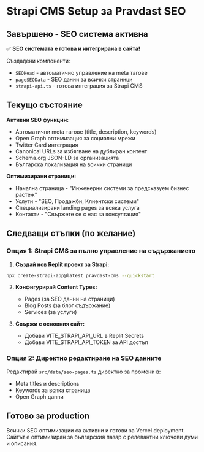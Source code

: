 # Strapi CMS Setup за Pravdast SEO

## Завършено - SEO система активна

✅ **SEO системата е готова и интегрирана в сайта!**

Създадени компоненти:
- `SEOHead` - автоматично управление на meta тагове
- `pageSEOData` - SEO данни за всички страници
- `strapi-api.ts` - готова интеграция за Strapi CMS

## Текущо състояние

**Активни SEO функции:**
- Автоматични meta тагове (title, description, keywords)
- Open Graph оптимизация за социални мрежи
- Twitter Card интеграция
- Canonical URLs за избягване на дублиран контент
- Schema.org JSON-LD за организацията
- Българска локализация на всички страници

**Оптимизирани страници:**
- Начална страница - "Инженерни системи за предсказуем бизнес растеж"
- Услуги - "SEO, Продажби, Клиентски системи"
- Специализирани landing pages за всяка услуга
- Контакти - "Свържете се с нас за консултация"

## Следващи стъпки (по желание)

### Опция 1: Strapi CMS за пълно управление на съдържанието

1. **Създай нов Replit проект за Strapi:**
```bash
npx create-strapi-app@latest pravdast-cms --quickstart
```

2. **Конфигурирай Content Types:**
   - Pages (за SEO данни на страници)
   - Blog Posts (за блог съдържание)
   - Services (за услуги)

3. **Свържи с основния сайт:**
   - Добави VITE_STRAPI_API_URL в Replit Secrets
   - Добави VITE_STRAPI_API_TOKEN за API достъп

### Опция 2: Директно редактиране на SEO данните

Редактирай `src/data/seo-pages.ts` директно за промени в:
- Meta titles и descriptions
- Keywords за всяка страница
- Open Graph данни

## Готово за production

Всички SEO оптимизации са активни и готови за Vercel deployment. Сайтът е оптимизиран за българския пазар с релевантни ключови думи и описания.